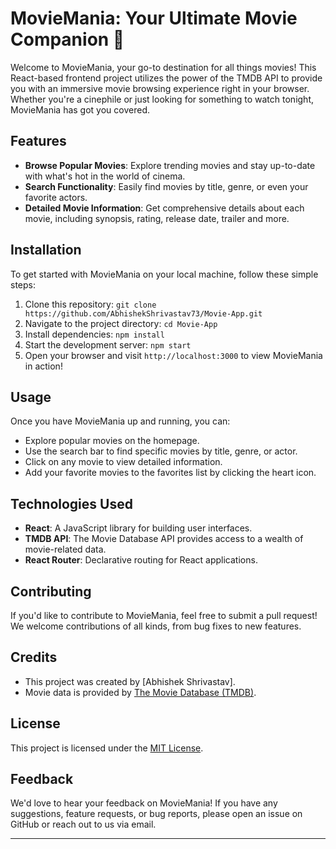 
# MovieMania: Your Ultimate Movie Companion 🍿

Welcome to MovieMania, your go-to destination for all things movies! This React-based frontend project utilizes the power of the TMDB API to provide you with an immersive movie browsing experience right in your browser. Whether you're a cinephile or just looking for something to watch tonight, MovieMania has got you covered.

## Features

- **Browse Popular Movies**: Explore trending movies and stay up-to-date with what's hot in the world of cinema.
- **Search Functionality**: Easily find movies by title, genre, or even your favorite actors.
- **Detailed Movie Information**: Get comprehensive details about each movie, including synopsis, rating, release date, trailer and more.

## Installation

To get started with MovieMania on your local machine, follow these simple steps:

1. Clone this repository: `git clone https://github.com/AbhishekShrivastav73/Movie-App.git`
2. Navigate to the project directory: `cd Movie-App`
3. Install dependencies: `npm install`
4. Start the development server: `npm start`
5. Open your browser and visit `http://localhost:3000` to view MovieMania in action!

## Usage

Once you have MovieMania up and running, you can:

- Explore popular movies on the homepage.
- Use the search bar to find specific movies by title, genre, or actor.
- Click on any movie to view detailed information.
- Add your favorite movies to the favorites list by clicking the heart icon.

## Technologies Used

- **React**: A JavaScript library for building user interfaces.
- **TMDB API**: The Movie Database API provides access to a wealth of movie-related data.
- **React Router**: Declarative routing for React applications.

## Contributing

If you'd like to contribute to MovieMania, feel free to submit a pull request! We welcome contributions of all kinds, from bug fixes to new features.

## Credits

- This project was created by [Abhishek Shrivastav].
- Movie data is provided by [The Movie Database (TMDB)](https://www.themoviedb.org/).

## License

This project is licensed under the [MIT License](LICENSE).

## Feedback

We'd love to hear your feedback on MovieMania! If you have any suggestions, feature requests, or bug reports, please open an issue on GitHub or reach out to us via email.

---
